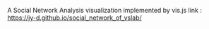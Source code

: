 A Social Network Analysis visualization implemented by vis.js
link : https://jy-d.github.io/social_network_of_vslab/
